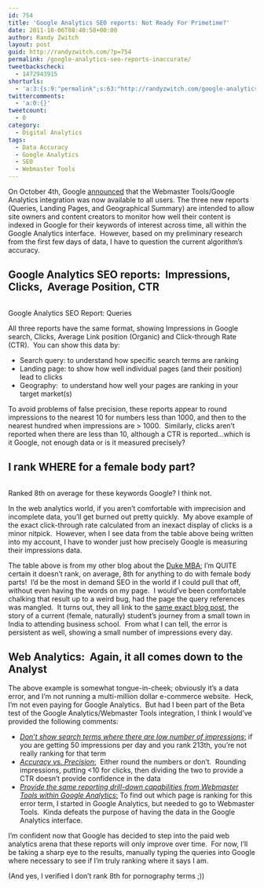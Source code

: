 ```yaml
---
id: 754
title: 'Google Analytics SEO reports: Not Ready For Primetime?'
date: 2011-10-06T08:40:58+00:00
author: Randy Zwitch
layout: post
guid: http://randyzwitch.com/?p=754
permalink: /google-analytics-seo-reports-inaccurate/
tweetbackscheck:
  - 1472943915
shorturls:
  - 'a:3:{s:9:"permalink";s:63:"http://randyzwitch.com/google-analytics-seo-reports-inaccurate/";s:7:"tinyurl";s:26:"http://tinyurl.com/8a7ofbn";s:4:"isgd";s:19:"http://is.gd/8l8WSs";}'
twittercomments:
  - 'a:0:{}'
tweetcount:
  - 0
category:
  - Digital Analytics
tags:
  - Data Accuracy
  - Google Analytics
  - SEO
  - Webmaster Tools
---
```

On October 4th, Google <a title="Webmaster Tools in GA" href="http://analytics.blogspot.com/2011/10/webmaster-tools-in-google-analytics-for.html" target="_blank">announced</a> that the Webmaster Tools/Google Analytics integration was now available to all users. The three new reports (Queries, Landing Pages, and Geographical Summary) are intended to allow site owners and content creators to monitor how well their content is indexed in Google for their keywords of interest across time, all within the Google Analytics interface.  However, based on my preliminary research from the first few days of data, I have to question the current algorithm&#8217;s accuracy.

<!--more-->

## Google Analytics SEO reports:  Impressions, Clicks,  Average Position, CTR

<div id="attachment_786" style="width: 610px" class="wp-caption aligncenter">
  <img class="size-full wp-image-786" title="google-seo-query-report" src="http://i0.wp.com/randyzwitch.com/wp-content/uploads/2011/10/google-seo-query-report.png?fit=600%2C209" alt="" srcset="http://i0.wp.com/randyzwitch.com/wp-content/uploads/2011/10/google-seo-query-report.png?w=600 600w, http://i0.wp.com/randyzwitch.com/wp-content/uploads/2011/10/google-seo-query-report.png?resize=150%2C52 150w, http://i0.wp.com/randyzwitch.com/wp-content/uploads/2011/10/google-seo-query-report.png?resize=300%2C104 300w, http://i0.wp.com/randyzwitch.com/wp-content/uploads/2011/10/google-seo-query-report.png?resize=500%2C174 500w" sizes="(max-width: 600px) 100vw, 600px" data-recalc-dims="1" />

  <p class="wp-caption-text">
    Google Analytics SEO Report: Queries
  </p>
</div>

All three reports have the same format, showing Impressions in Google search, Clicks, Average Link position (Organic) and Click-through Rate (CTR).  You can show this data by:

  * Search query: to understand how specific search terms are ranking
  * Landing page: to show how well individual pages (and their position) lead to clicks
  * Geography:  to understand how well your pages are ranking in your target market(s)

To avoid problems of false precision, these reports appear to round impressions to the nearest 10 for numbers less than 1000, and then to the nearest hundred when impressions are > 1000.  Similarly, clicks aren&#8217;t reported when there are less than 10, although a CTR is reported&#8230;which is it Google, not enough data or is it measured precisely?

## I rank WHERE for a female body part?

<div id="attachment_785" style="width: 610px" class="wp-caption aligncenter">
  <img class="size-full wp-image-785" title="google-seo-report-womens-body-part" src="http://i2.wp.com/randyzwitch.com/wp-content/uploads/2011/10/google-seo-report-womens-body-part.png?fit=600%2C97" alt="" srcset="http://i2.wp.com/randyzwitch.com/wp-content/uploads/2011/10/google-seo-report-womens-body-part.png?w=600 600w, http://i2.wp.com/randyzwitch.com/wp-content/uploads/2011/10/google-seo-report-womens-body-part.png?resize=150%2C24 150w, http://i2.wp.com/randyzwitch.com/wp-content/uploads/2011/10/google-seo-report-womens-body-part.png?resize=300%2C48 300w, http://i2.wp.com/randyzwitch.com/wp-content/uploads/2011/10/google-seo-report-womens-body-part.png?resize=500%2C80 500w" sizes="(max-width: 600px) 100vw, 600px" data-recalc-dims="1" />

  <p class="wp-caption-text">
    Ranked 8th on average for these keywords Google? I think not.
  </p>
</div>

In the web analytics world, if you aren&#8217;t comfortable with imprecision and incomplete data, you&#8217;ll get burned out pretty quickly.  My above example of the exact click-through rate calculated from an inexact display of clicks is a minor nitpick.  However, when I see data from the table above being written into my account, I have to wonder just how precisely Google is measuring their impressions data.

The table above is from my other blog about the <a title="Duke Cross Continent MBA blog" href="http://the-fuqua-experience.com/" target="_blank">Duke MBA</a>; I&#8217;m QUITE certain it doesn&#8217;t rank, on average, 8th for anything to do with female body parts!  I&#8217;d be the most in demand SEO in the world if I could pull that off, without even having the words on my page.  I would&#8217;ve been comfortable chalking that result up to a weird bug, had the page the query references was mangled.  It turns out, they all link to the <a title="Small town girl with BIG ambitions" href="http://the-fuqua-experience.com/blog/2011/06/30/small-town-girl-with-big-ambitions/" target="_blank">same exact blog post</a>, the story of a current (female, naturally) student&#8217;s journey from a small town in India to attending business school.  From what I can tell, the error is persistent as well, showing a small number of impressions every day.





## Web Analytics:  Again, it all comes down to the Analyst

The above example is somewhat tongue-in-cheek; obviously it&#8217;s a data error, and I&#8217;m not running a multi-million dollar e-commerce website.  Heck, I&#8217;m not even paying for Google Analytics.  But had I been part of the Beta test of the Google Analytics/Webmaster Tools integration, I think I would&#8217;ve provided the following comments:

  * <span style="text-decoration: underline;"><em>Don&#8217;t show search terms where there are low number of impressions</em>:</span> if you are getting 50 impressions per day and you rank 213th, you&#8217;re not really ranking for that term
  * <span style="text-decoration: underline;"><em>Accuracy vs. Precision</em>:</span>  Either round the numbers or don&#8217;t.  Rounding impressions, putting <10 for clicks, then dividing the two to provide a CTR doesn&#8217;t provide confidence in the data
  * <span style="text-decoration: underline;"><em>Provide the same reporting drill-down capabilities from Webmaster Tools within Google Analytics</em>:</span> To find out which page is ranking for this error term, I started in Google Analytics, but needed to go to Webmaster Tools.  Kinda defeats the purpose of having the data in the Google Analytics interface.

I&#8217;m confident now that Google has decided to step into the paid web analytics arena that these reports will only improve over time.  For now, I&#8217;ll be taking a sharp eye to the results, manually typing the queries into Google where necessary to see if I&#8217;m truly ranking where it says I am.

(And yes, I verified I don&#8217;t rank 8th for pornography terms ;))
